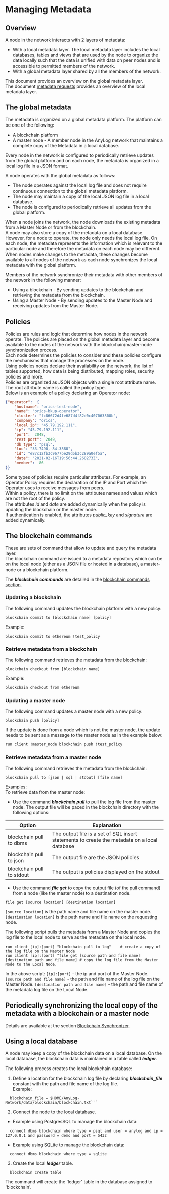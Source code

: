 # Managing Metadata

## Overview

A node in the network interacts with 2 layers of metadata:
* With a local metadata layer. The local metadata layer includes the local databases, tables and views 
  that are used by the node to organize the data locally such that the data is unified with data on peer nodes and is 
  accessible to permitted members of the network.  
* With a global metadata layer shared by all the members of the network.

This document provides an overview on the global metadata layer.  
The document [metadata requests](../data%20management/metadata%20requests.md#metadata-requests) 
provides an overview of the local metadata layer.

## The global metadata

The metadata is organized on a global metadata platform. The platform can be one of the following:
* A blockchain platform
* A master node - A member node in the AnyLog network that maintains a complete copy of the Metadata in a local database.
  
Every node in the network is configured to periodically retrieve updates from the global platform and on each node, 
the metadata is organized in a local log file in a JSON format.

A node operates with the global metadata as follows:  
* The node operates against the local log file and does not require continuous connection to the global metadata platform.
* The node may maintain a copy of the local JSON log file in a local database.
* The node is configured to periodically retrieve all updates from the global platform.  

When a node joins the network, the node downloads the existing metadata from a Master Node or from the blockchain.  
A node may also store a copy of the metadata on a local database. However, for a node to operate, the node only needs the local log file.
On each node, the metadata represents the information which is relevant to the particular node and therefore the metadata on each node may be different.
When nodes make changes to the metadata, these changes become available to all nodes of the network as each node synchronizes the local metadata with the global platform.

Members of the network synchronize their metadata with other members of the network in the following manner:

* Using a blockchain - By sending updates to the blockchain and retrieving the metadata from the blockchain.
* Using a Master Node - By sending updates to the Master Node and receiving updates from the Master Node.

## Policies

Policies are rules and logic that determine how nodes in the network operate. 
The policies are placed on the global metadata layer and become available to the nodes of the network with the blockchain/master-node synchronization process.  
Each node determines the policies to consider and these policies configure the mechanisms that manage the processes on the node.  
Using policies nodes declare their availability on the network, the list of tables supported, how data is being distributed, mapping roles, security policies and more.  
Policies are organized as JSON objects with a single root attribute name. The root attribute name is called the policy type.  
Below is an example of a policy declaring an Operator node:

```json
{"operator":  {
    "hostname": "orics-test-node",
    "name": "orics-bkup-operator",
    "cluster": "fc86672d4fe687d4f82d0c407063800b",
    "company": "orics",
    "local ip": "45.79.192.111",
    "ip": "45.79.192.111",
    "port":  2048,
    "rest port":  2049,
    "db type": "psql",
    "loc": "33.7490,-84.3880",
    "id": "e87c12fb3c9677be29d5b3c289a0ef5a",
    "date": "2021-02-16T19:56:44.260273Z",
    "member":  86
}}
```

Some types of policies require particular attributes. For example, an Operator Policy requires the declaration of the IP and Port which the Operator uses to receive messages from peers.  
Within a policy, there is no limit on the attributes names and values which are not the root of the policy.    
The attributes _id_ and _date_ are added dynamically when the policy is updating the blockchain or the master node.    
If authentication is enabled, the attributes _public_key_ and _signature_ are added dynamically.

## The blockchain commands

These are sets of command that allow to update and query the metadata layer.   
The blockchain command are issued to a metadata repository which can be on the local node (either as a JSON file or hosted in a database), a master-node or a blockchain platform.  
 
The ***blockchain commands*** are detailed in the [blockchain commands section](../blockchain/blockchain%20commands.md).

### Updating a blockchain

The following command updates the blockchain platform with a new policy:

```anylog
blockchain commit to [blockchain name] [policy] 
```

Example:

```anylog
blockchain commit to ethereum !test_policy
```

### Retrieve metadata from a blockchain

The following command retrieves the metadata from the blockchain:

```anylog
blockchain checkout from [blockchain name]
```

Example:

```anylog
blockchain checkout from ethereum
```


### Updating a master node

The following command updates a master node with a new policy:

```anylog
blockchain push [policy] 
```

If the update is done from a node which is not the master node, the update needs to be sent as a message to the master node as in the example below:

```anylog
run client !master_node blockchain push !test_policy
```

### Retrieve metadata from a master node

The following command retrieves the metadata from the blockchain:

```anylog
blockchain pull to [json | sql | stdout] [file name]
```

Examples:  
To retrieve data from the master node:  
* Use the command ***blockchain pull*** to pull the log file from the master node. The output file will be paced in the blockchain directory with the following options:

| Option        | Explanation  |
| ------------- | ------------| 
| blockchain pull to dbms | The output file is a set of SQL insert statements to create the metadata on a local database |
| blockchain pull to json | The output file are the JSON policies |
| blockchain pull to stdout | The output is policies displayed on the stdout |


* Use the command ***file get*** to copy the output file (of the pull command) from a node (like the master node) to a destination node.
```anylog
file get [source location] [destination location]
```
`[source location]` is the path name and file name on the master node.  
`[destination location]` is the path name and file name on the requesting node.

The following script pulls the metadata from a Master Node and copies the log file to the local node to serve as the metadata on the local node.
```anylog
run client [ip]:[port] "blockchain pull to log"    # create a copy of the log file on the Master Node
run client [ip]:[port] "file get [source path and file name] [destination path and file name] # copy the log file from the Master Node to the Local Node.
```
In the above script:
`[ip]:[port]` - the ip and port of the Master Node.
`[source path and file name]` - the path and file name of the log file on the Master Node.
`[destination path and file name]` - the path and file name of the metadata log file on the Local Node.

## Periodically synchronizing the local copy of the metadata with a blockchain or a master node

Details are available at the section [Blockchain Synchronizer](background%20processes.md#blockchain-synchronizer).

## Using a local database

A node may keep a copy of the blockchain data on a local database. On the local database, the blockchain data is maintained in a table called ***ledger***.   

The following process creates the local blockchain database:

1. Define a location for the blockchain log file by declaring ***blockchain_file*** constant with the path and file name of the log file.  
  Example:
```anylog  
  blockchain_file = $HOME/AnyLog-Network/data/blockchain/blockchain.txt```
```

2. Connect the node to the local database.    
  * Example using PostgresSQL to manage the blockchain data:
```anylog
  connect dbms blockchain where type = psql and user = anylog and ip = 127.0.0.1 and password = demo and port = 5432
```
  * Example using SQLite to manage the blockchain data:   
```anylog
  connect dbms blockchain where type = sqlite
```

3. Create the local ***ledger*** table.
```anylog
  blockchain create table
```
  The command will create the 'ledger' table in the database assigned to 'blockchain'.

